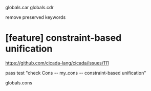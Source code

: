 globals.car
globals.cdr

remove preserved keywords

# [feature] constraint-based unification

https://github.com/cicada-lang/cicada/issues/111

pass test "check Cons -- my_cons -- constraint-based unification"

globals.cons

